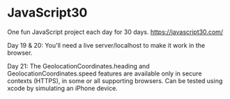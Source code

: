 # JavaScript30

One fun JavaScript project each day for 30 days. https://javascript30.com/

Day 19 & 20: You'll need a live server/localhost to make it work in the browser.

Day 21: The GeolocationCoordinates.heading and GeolocationCoordinates.speed features are available only in secure contexts (HTTPS), in some or all supporting browsers.
Can be tested using xcode by simulating an iPhone device.

